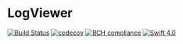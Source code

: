 # LogViewer

[![Build Status](https://travis-ci.org/QuantumApplications/LogViewer.svg?branch=master)](https://travis-ci.org/QuantumApplications/LogViewer) [![codecov](https://codecov.io/gh/QuantumApplications/LogViewer/branch/master/graph/badge.svg)](https://codecov.io/gh/QuantumApplications/LogViewer) [![BCH compliance](https://bettercodehub.com/edge/badge/QuantumApplications/LogViewer?branch=master)](https://bettercodehub.com/) [![Swift 4.0](https://img.shields.io/badge/Swift-4.0-green.svg?style=flat)](https://swift.org/)
